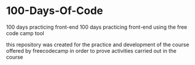# 100-Days-Of-Code
 100 days practicing front-end 100 days practicing front-end using the free code camp tool

this repository was created for the practice and development of the course offered by freecodecamp in order to prove activities carried out in the course
